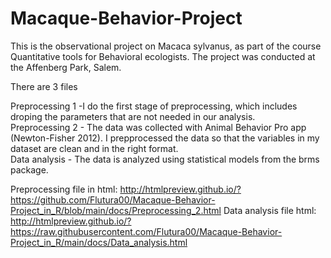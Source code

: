 # Macaque-Behavior-Project
This is the observational project on Macaca sylvanus, as part of the course Quantitative tools for Behavioral ecologists. The project was conducted at the Affenberg Park, Salem.


There are 3 files

Preprocessing 1  -I do the first stage of preprocessing, which includes droping the parameters that are not needed in our analysis.\
Preprocessing 2 - The data was collected with Animal Behavior Pro app (Newton-Fisher 2012). I prepprocessed the data so that the variables in my dataset are clean and in the right format.\
Data analysis - The data is analyzed using statistical models from the brms package.


Preprocessing file in html: http://htmlpreview.github.io/?https://github.com/Flutura00/Macaque-Behavior-Project_in_R/blob/main/docs/Preprocessing_2.html 
Data analysis file html: http://htmlpreview.github.io/?https://raw.githubusercontent.com/Flutura00/Macaque-Behavior-Project_in_R/main/docs/Data_analysis.html
